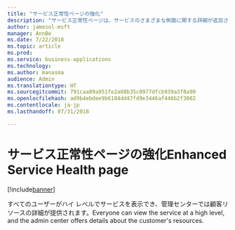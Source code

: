 ```yaml
---
title: "サービス正常性ページの強化"
description: "サービス正常性ページは、サービスのさまざまな側面に関する詳細が追加され、ローカライズされます"
author: jamesol-msft
manager: AnnBe
ms.date: 7/22/2018
ms.topic: article
ms.prod: 
ms.service: business-applications
ms.technology: 
ms.author: manasma
audience: Admin
ms.translationtype: HT
ms.sourcegitcommit: 791caa89a951fe2a08b35c0977dfcb939a3f8a90
ms.openlocfilehash: ad9b4ebdee9b6104dd47fd9e3446af446b2f3002
ms.contentlocale: ja-jp
ms.lasthandoff: 07/31/2018

---
```

# <a name="enhanced-service-health-page"></a><span data-ttu-id="91e76-103">サービス正常性ページの強化</span><span class="sxs-lookup"><span data-stu-id="91e76-103">Enhanced Service Health page</span></span>


[!include[banner](../../includes/banner.md)]

<span data-ttu-id="91e76-104">すべてのユーザーがハイ レベルでサービスを表示でき、管理センターでは顧客リソースの詳細が提供されます。</span><span class="sxs-lookup"><span data-stu-id="91e76-104">Everyone can view the service at a high level, and the admin center offers details about the customer's resources.</span></span>

